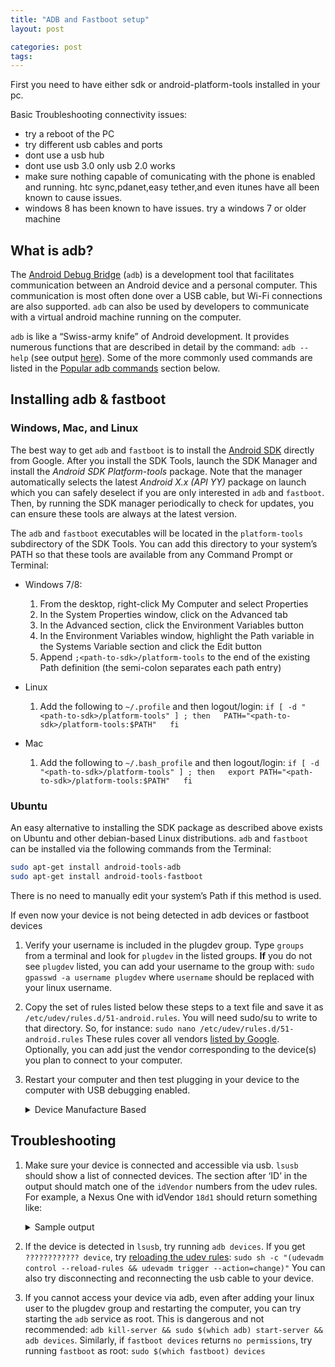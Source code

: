 ```yaml
---
title: "ADB and Fastboot setup"
layout: post

categories: post
tags:
---
```


First you need to have either sdk or android-platform-tools installed in your pc.

Basic Troubleshooting connectivity issues:
- try a reboot of the PC
- try different usb cables and ports
- dont use a usb hub
- dont use usb 3.0 only usb 2.0 works
- make sure nothing capable of comunicating with the phone is enabled and running. htc sync,pdanet,easy tether,and even itunes have all been known to cause issues.
- windows 8 has been known to have issues. try a windows 7 or older machine

## What is adb?

The [Android Debug Bridge](http://en.wikipedia.org/wiki/Android_Debug_Bridge) (`adb`) is a development tool that facilitates communication between an Android device and a personal computer. This communication is most often done over a USB cable, but Wi-Fi connections are also supported. `adb` can also be used by developers to communicate with a virtual android machine running on the computer.

`adb` is like a “Swiss-army knife” of Android development. It provides numerous functions that are described in detail by the command: `adb --help` (see output [here](http://wiki.cyanogenmod.org/w/Adb_--help)). Some of the more commonly used commands are listed in the [Popular adb commands](http://wiki.cyanogenmod.org/w/Doc:_adb_intro#Popular_adb_commands) section below.

## Installing adb & fastboot

### Windows, Mac, and Linux

The best way to get `adb` and `fastboot` is to install the [Android SDK](http://wiki.cyanogenmod.org/w/Sdk) directly from Google. After you install the SDK Tools, launch the SDK Manager and install the _Android SDK Platform-tools_ package. Note that the manager automatically selects the latest _Android X.x (API YY)_ package on launch which you can safely deselect if you are only interested in `adb` and `fastboot`. Then, by running the SDK manager periodically to check for updates, you can ensure these tools are always at the latest version.

The `adb` and `fastboot` executables will be located in the `platform-tools` subdirectory of the SDK Tools. You can add this directory to your system’s PATH so that these tools are available from any Command Prompt or Terminal:

-   Windows 7/8:
    1.  From the desktop, right-click My Computer and select Properties
    2.  In the System Properties window, click on the Advanced tab
    3.  In the Advanced section, click the Environment Variables button
    4.  In the Environment Variables window, highlight the Path variable in the Systems Variable section and click the Edit button
    5.  Append `;<path-to-sdk>/platform-tools` to the end of the existing Path definition (the semi-colon separates each path entry)

-   Linux
    1.  Add the following to `~/.profile` and then logout/login: `if [ -d "<path-to-sdk>/platform-tools" ] ; then   PATH="<path-to-sdk>/platform-tools:$PATH"   fi`


-   Mac
    1.  Add the following to `~/.bash_profile` and then logout/login: `if [ -d "<path-to-sdk>/platform-tools" ] ; then   export PATH="<path-to-sdk>/platform-tools:$PATH"   fi`


### Ubuntu

An easy alternative to installing the SDK package as described above exists on Ubuntu and other debian-based Linux distributions. `adb` and `fastboot` can be installed via the following commands from the Terminal:

```bash
sudo apt-get install android-tools-adb
sudo apt-get install android-tools-fastboot
```

There is no need to manually edit your system’s Path if this method is used.

If even now your device is not being detected in adb devices or fastboot devices

1.  Verify your username is included in the plugdev group. Type `groups` from a terminal and look for `plugdev` in the listed groups. **If** you do not see `plugdev` listed, you can add your username to the group with: `sudo gpasswd -a username plugdev` where `username` should be replaced with your linux username.
2.  Copy the set of rules listed below these steps to a text file and save it as `/etc/udev/rules.d/51-android.rules`. You will need sudo/su to write to that directory. So, for instance: `sudo nano /etc/udev/rules.d/51-android.rules` These rules cover all vendors [listed by Google](http://developer.android.com/tools/device.html#VendorIds). Optionally, you can add just the vendor corresponding to the device(s) you plan to connect to your computer.
3.  Restart your computer and then test plugging in your device to the computer with USB debugging enabled.
    <details>
      <summary>Device Manufacture Based</summary>

    ```bash
    #Acer
    SUBSYSTEM=="usb", ATTR{idVendor}=="0502", MODE="0664", GROUP="plugdev"
    #ASUS
    SUBSYSTEM=="usb", ATTR{idVendor}=="0b05", MODE="0664", GROUP="plugdev"
    #Dell
    SUBSYSTEM=="usb", ATTR{idVendor}=="413c", MODE="0664", GROUP="plugdev"
    #Foxconn
    SUBSYSTEM=="usb", ATTR{idVendor}=="0489", MODE="0664", GROUP="plugdev"
    #Fujitsu & Fujitsu Toshiba
    SUBSYSTEM=="usb", ATTR{idVendor}=="04c5", MODE="0664", GROUP="plugdev"
    #Garmin-Asus
    SUBSYSTEM=="usb", ATTR{idVendor}=="091e", MODE="0664", GROUP="plugdev"
    #Google
    SUBSYSTEM=="usb", ATTR{idVendor}=="18d1", MODE="0664", GROUP="plugdev"
    #Haier
    SUBSYSTEM=="usb", ATTR{idVendor}=="201e", MODE="0664", GROUP="plugdev"
    #Hisense
    SUBSYSTEM=="usb", ATTR{idVendor}=="109b", MODE="0664", GROUP="plugdev"
    #HTC
    SUBSYSTEM=="usb", ATTR{idVendor}=="0bb4", MODE="0664", GROUP="plugdev"
    #Huawei
    SUBSYSTEM=="usb", ATTR{idVendor}=="12d1", MODE="0664", GROUP="plugdev"
    #K-Touch
    SUBSYSTEM=="usb", ATTR{idVendor}=="24e3", MODE="0664", GROUP="plugdev"
    #KT Tech
    SUBSYSTEM=="usb", ATTR{idVendor}=="2116", MODE="0664", GROUP="plugdev"
    #Kyocera
    SUBSYSTEM=="usb", ATTR{idVendor}=="0482", MODE="0664", GROUP="plugdev"
    #Lenovo
    SUBSYSTEM=="usb", ATTR{idVendor}=="17ef", MODE="0664", GROUP="plugdev"
    #LG
    SUBSYSTEM=="usb", ATTR{idVendor}=="1004", MODE="0664", GROUP="plugdev"
    #Motorola
    SUBSYSTEM=="usb", ATTR{idVendor}=="22b8", MODE="0664", GROUP="plugdev"
    #MTK
    SUBSYSTEM=="usb", ATTR{idVendor}=="0e8d", MODE="0664", GROUP="plugdev"
    #NEC
    SUBSYSTEM=="usb", ATTR{idVendor}=="0409", MODE="0664", GROUP="plugdev"
    #Nook
    SUBSYSTEM=="usb", ATTR{idVendor}=="2080", MODE="0664", GROUP="plugdev"
    #Nvidia
    SUBSYSTEM=="usb", ATTR{idVendor}=="0955", MODE="0664", GROUP="plugdev"
    #OTGV
    SUBSYSTEM=="usb", ATTR{idVendor}=="2257", MODE="0664", GROUP="plugdev"
    #Pantech
    SUBSYSTEM=="usb", ATTR{idVendor}=="10a9", MODE="0664", GROUP="plugdev"
    #Pegatron
    SUBSYSTEM=="usb", ATTR{idVendor}=="1d4d", MODE="0664", GROUP="plugdev"
    #Philips
    SUBSYSTEM=="usb", ATTR{idVendor}=="0471", MODE="0664", GROUP="plugdev"
    #PMC-Sierra
    SUBSYSTEM=="usb", ATTR{idVendor}=="04da", MODE="0664", GROUP="plugdev"
    #Qualcomm
    SUBSYSTEM=="usb", ATTR{idVendor}=="05c6", MODE="0664", GROUP="plugdev"
    #SK Telesys
    SUBSYSTEM=="usb", ATTR{idVendor}=="1f53", MODE="0664", GROUP="plugdev"
    #Samsung
    SUBSYSTEM=="usb", ATTR{idVendor}=="04e8", MODE="0664", GROUP="plugdev"
    #Sharp
    SUBSYSTEM=="usb", ATTR{idVendor}=="04dd", MODE="0664", GROUP="plugdev"
    #Sony
    SUBSYSTEM=="usb", ATTR{idVendor}=="054c", MODE="0664", GROUP="plugdev"
    #Sony Ericsson
    SUBSYSTEM=="usb", ATTR{idVendor}=="0fce", MODE="0664", GROUP="plugdev"
    #Teleepoch
    SUBSYSTEM=="usb", ATTR{idVendor}=="2340", MODE="0664", GROUP="plugdev"
    #Toshiba
    SUBSYSTEM=="usb", ATTR{idVendor}=="0930", MODE="0664", GROUP="plugdev"
    #ZTE
    SUBSYSTEM=="usb", ATTR{idVendor}=="19d2", MODE="0664", GROUP="plugdev"
    ```
    </details>

## Troubleshooting

1. Make sure your device is connected and accessible via usb. `lsusb` should show a list of connected devices. The section after ‘ID’ in the output should match one of the `idVendor` numbers from the udev rules. For example, a Nexus One with idVendor `18d1` should return something like:
    <details>
      <summary>Sample output</summary>

    ```bash
    Bus 001 Device 005: ID 17ef:480d Lenovo Integrated Webcam [R5U877]
    Bus 002 Device 002: ID 0bda:0119 Realtek Semiconductor Corp.
    Bus 002 Device 009: ID 18d1:4e12 Google Inc. Nexus One (debug)
    Bus 004 Device 003: ID 0a5c:2145 Broadcom Corp. Bluetooth with Enhanced Data Rate II
    Bus 001 Device 001: ID 1d6b:0002 Linux Foundation 2.0 root hub
    Bus 002 Device 001: ID 1d6b:0002 Linux Foundation 2.0 root hub
    ```
    </details>

2. If the device is detected in `lsusb`, try running `adb devices`. If you get `???????????? device`, try [reloading the udev rules](http://askubuntu.com/questions/82470/what-is-the-correct-way-to-restart-udev-in-ubuntu): `sudo sh -c "(udevadm control --reload-rules && udevadm trigger --action=change)"` You can also try disconnecting and reconnecting the usb cable to your device.

3. If you cannot access your device via adb, even after adding your linux user to the plugdev group and restarting the computer, you can try starting the `adb` service as root. This is dangerous and not recommended: `adb kill-server && sudo $(which adb) start-server && adb devices`. Similarly, if `fastboot devices` returns `no permissions`, try running `fastboot` as root: `sudo $(which fastboot) devices`